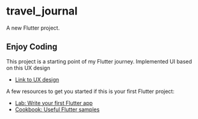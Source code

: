 # travel_journal

A new Flutter project.

## Enjoy Coding

This project is a starting point of my Flutter journey. Implemented UI based on this UX design
 - [Link to UX design](https://www.figma.com/proto/OLD5sqIZ69y5dlh70WiU1R/travel-journal?node-id=10%3A34&scaling=min-zoom&page-id=0%3A1&starting-point-node-id=10%3A34&show-proto-sidebar=1)

A few resources to get you started if this is your first Flutter project:

- [Lab: Write your first Flutter app](https://flutter.dev/docs/get-started/codelab)
- [Cookbook: Useful Flutter samples](https://flutter.dev/docs/cookbook)
